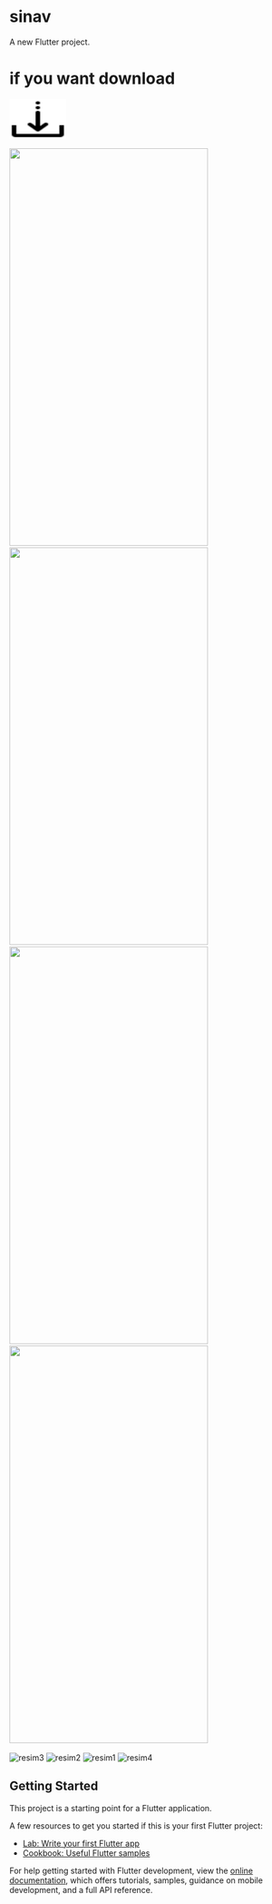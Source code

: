 # sinav

A new Flutter project.


# if you want download
<a href="https://github.com/Ahmetakaslan/Sinav_Takvimi/raw/master/app-release.apk" download="app-release.apk"><img src="down.png" alt="Download the app" style="width:100px;height:70px;"></a>

<img src="https://user-images.githubusercontent.com/95686166/236202098-600a4165-188e-4869-8c18-bd898049c986.jpeg" width="350" height="700">

<img src="https://user-images.githubusercontent.com/95686166/236202111-700adeb8-4d89-4319-be16-1a1d632df2e8.jpeg" width="350" height="700">

<img src="https://user-images.githubusercontent.com/95686166/236202123-b7429d1a-f3cd-4ca3-8937-a300fc0fc29b.jpeg" width="350" height="700">

<img src="https://user-images.githubusercontent.com/95686166/236202131-97b3a4ce-cbd2-4af7-ada9-4135d3be8340.jpeg" width="350" height="700">

![resim3](https://user-images.githubusercontent.com/95686166/236203003-13b785dd-ddf5-4967-842f-55cab9e7d4b8.jpeg)
![resim2](https://user-images.githubusercontent.com/95686166/236203010-9c22dbc9-db5e-4bdd-9678-5cea7d9e73c0.jpeg)
![resim1](https://user-images.githubusercontent.com/95686166/236203020-a1ef3c1c-cb22-4214-ba8c-4ae5169051e3.jpeg)
![resim4](https://user-images.githubusercontent.com/95686166/236203032-7cc1d097-4bbd-4084-b6ea-bc8f28f52d1d.jpeg)

## Getting Started

This project is a starting point for a Flutter application.

A few resources to get you started if this is your first Flutter project:
 
- [Lab: Write your first Flutter app](https://docs.flutter.dev/get-started/codelab)
- [Cookbook: Useful Flutter samples](https://docs.flutter.dev/cookbook)

For help getting started with Flutter development, view the
[online documentation](https://docs.flutter.dev/), which offers tutorials,
samples, guidance on mobile development, and a full API reference.
